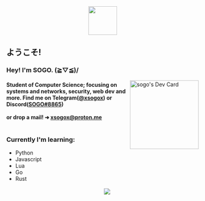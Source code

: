 <body>
  <div align="center">
    <img src="https://c.tenor.com/nbZes5M4He4AAAAi/kokichi-danganronpa.gif" width="75"/>
  </div>
  <h2>ようこそ!</h2>
  <p align="right">
    <h3 align="left">Hey! I'm SOGO. (≧▽≦)/</h3>
    <a href="https://app.daily.dev/sogo"><img src="https://api.daily.dev/devcards/51769bce454c4201b0cdbe8ed87dee99.png?r=dz6" width="180" alt="sogo's Dev Card"                  align="right"/></a>
  </p>
  <h4>
    Student of Computer Science; focusing on systems and networks, security, web dev and more. Find me on Telegram(<a href="https://t.me/xsogox">@xsogox<a/>) or Discord(<a href="https://www.discordapp.com/users/970424628155670599">SOGO#8865<a/>) <br><br> or drop a mail! ➜ <a href=mailto:"xsogox@proton.me">xsogox@proton.me</a>
    <br>
    <br>
    <h3>Currently I'm learning:</h3>
    <ul>
      <li>Python</li>
      <li>Javascript</li>
      <li>Lua</li>
      <li>Go</li>
      <li>Rust</li>
  </h4>
  <br>
  <div align="center">
    <img src="https://count.getloli.com/get/@xsogox?theme=asoul" />
  <div/>
</body>
